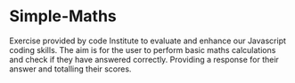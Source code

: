 # Simple-Maths
Exercise provided by code Institute to evaluate and enhance our Javascript coding skills. The aim is for the user to perform basic maths calculations and check if they have answered correctly. Providing a response for their answer and totalling their scores.
